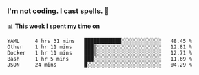 ### I'm not coding. I cast spells. 🎩

📊 **This week I spent my time on**
<!--START_SECTION:waka-->
```text
YAML     4 hrs 31 mins   ████████████░░░░░░░░░░░░░   48.45 % 
Other    1 hr 11 mins    ███▒░░░░░░░░░░░░░░░░░░░░░   12.81 % 
Docker   1 hr 11 mins    ███▒░░░░░░░░░░░░░░░░░░░░░   12.71 % 
Bash     1 hr 5 mins     ███░░░░░░░░░░░░░░░░░░░░░░   11.69 % 
JSON     24 mins         █░░░░░░░░░░░░░░░░░░░░░░░░   04.29 % 
```
<!--END_SECTION:waka-->
